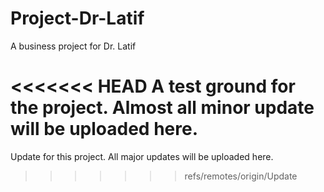# Project-Dr-Latif
A business project for Dr. Latif

<<<<<<< HEAD
A test ground for the project. Almost all minor update will be uploaded here.
=======
Update for this project. All major updates will be uploaded here.
>>>>>>> refs/remotes/origin/Update
